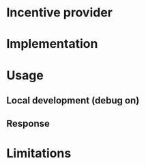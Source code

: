 # Incentive provider

# Implementation

# Usage

## Local development (debug on)

## Response

# Limitations